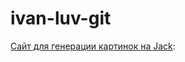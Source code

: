 # ivan-luv-git
[Сайт для генерации картинок на Jack]([url](https://happytomatoe.github.io/jack-image-converter/)): 

